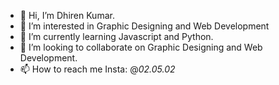 - 👋 Hi, I’m Dhiren Kumar.
- 👀 I’m interested in Graphic Designing and Web Development
- 🌱 I’m currently learning Javascript and Python.
- 💞️ I’m looking to collaborate on Graphic Designing and Web Development.
- 📫 How to reach me Insta: @_02.05.02_

<!---
dkumarholmes/dkumarholmes is a ✨ special ✨ repository because its `README.md` (this file) appears on your GitHub profile.
You can click the Preview link to take a look at your changes.
--->
